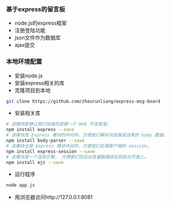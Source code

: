 ### 基于express的留言板

+ node.js的express框架
+ 注册登陆功能
+ json文件作为数据库
+ ajax提交

### 本地环境配置
+ 安装node.js
+ 安装express相关的库
+ 克隆项目到本地
```bash
git clone https://github.com/zhourunliang/express-msg-board
```
+ 安装相关库
```bash
# 该模块能够让我们快速的搭建一个 Web 开发框架。
npm install express --save 
# 该模块是 Express 模块的中间件，方便我们解析浏览器发送来的 body 数据。
npm install body-parser --save
# 该模块也是 Express 模块中间件，方便我们处理客户端的 session。
npm install express-session --save
# 该模块是一个渲染引擎。 方便我们将后台变量数据绑定到前台页面上。
npm install ejs --save
```
+ 运行程序
```bash
node app.js
```
+ 用浏览器访问http://127.0.0.1:8081
